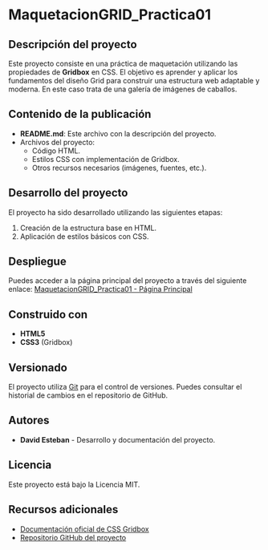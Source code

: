 # MaquetacionGRID_Practica01

## Descripción del proyecto
Este proyecto consiste en una práctica de maquetación utilizando las propiedades de **Gridbox** en CSS. El objetivo es aprender y aplicar los fundamentos del diseño Grid para construir una estructura web adaptable y moderna. En este caso trata de una galería de imágenes de caballos.

## Contenido de la publicación
- **README.md**: Este archivo con la descripción del proyecto.
- Archivos del proyecto:
  - Código HTML.
  - Estilos CSS con implementación de Gridbox.
  - Otros recursos necesarios (imágenes, fuentes, etc.).

## Desarrollo del proyecto
El proyecto ha sido desarrollado utilizando las siguientes etapas:
1. Creación de la estructura base en HTML.
2. Aplicación de estilos básicos con CSS.

## Despliegue
Puedes acceder a la página principal del proyecto a través del siguiente enlace:
[MaquetacionGRID_Practica01 - Página Principal](https://github.com/desther2207/Practica-grid)

## Construido con
- **HTML5**
- **CSS3** (Gridbox)

## Versionado
El proyecto utiliza [Git](https://git-scm.com/) para el control de versiones. Puedes consultar el historial de cambios en el repositorio de GitHub.

## Autores
- **David Esteban** - Desarrollo y documentación del proyecto.

## Licencia
Este proyecto está bajo la Licencia MIT.

## Recursos adicionales
- [Documentación oficial de CSS Gridbox](https://developer.mozilla.org/en-US/docs/Web/CSS/CSS_Flexible_Box_Layout/Basic_Concepts_of_Flexbox)
- [Repositorio GitHub del proyecto](https://github.com/desther2207/Practica-grid)
